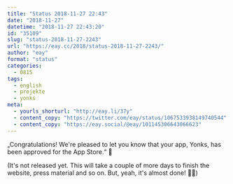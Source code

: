 ```yaml
---
title: "Status 2018-11-27 22:43"
date: "2018-11-27"
datetime: "2018-11-27 22:43:20"
id: "35109"
slug: "status-2018-11-27-2243"
url: "https://eay.cc/2018/status-2018-11-27-2243/"
author: "eay"
format: "status"
categories:
  - 0815
tags:
  - english
  - projekte
  - yonks
meta:
  - yourls_shorturl: "http://eay.li/37y"
  - content_copy: "https://twitter.com/eay/status/1067533938149740544"
  - content_copy: "https://eay.social/@eay/101145306643066623"
---
```


„Congratulations! We're pleased to let you know that your app, Yonks, has been approved for the App Store.“ 🎉

(It's not released yet. This will take a couple of more days to finish the website, press material and so on. But, yeah, it's almost done! 💪🏻)
